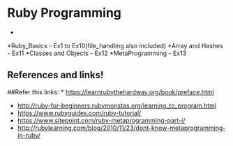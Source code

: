 # Ruby Programming
-

  *Ruby_Basics - Ex1 to Ex10(file_handling also included)
  *Array and Hashes - Ex11
  *Classes and Objects - Ex12
  *MetaProgramming - Ex13

References and links!
-
##Refer this links:
	* https://learnrubythehardway.org/book/preface.html
  * http://ruby-for-beginners.rubymonstas.org/learning_to_program.html
  * https://www.rubyguides.com/ruby-tutorial/
  * https://www.sitepoint.com/ruby-metaprogramming-part-i/
  * http://rubylearning.com/blog/2010/11/23/dont-know-metaprogramming-in-ruby/
